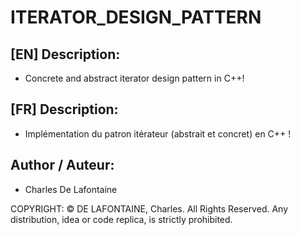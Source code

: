 # ITERATOR_DESIGN_PATTERN

## [EN] Description:
- Concrete and abstract iterator design pattern in C++!

## [FR] Description:
- Implémentation du patron itérateur (abstrait et concret) en C++ !

## Author / Auteur:
- Charles De Lafontaine

COPYRIGHT: 
© DE LAFONTAINE, Charles. All Rights Reserved. Any distribution, idea or code replica, is strictly prohibited.
